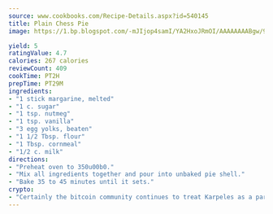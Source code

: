 ```yaml
---
source: www.cookbooks.com/Recipe-Details.aspx?id=540145
title: Plain Chess Pie
image: https://1.bp.blogspot.com/-mJIjop4samI/YA2HxoJRmOI/AAAAAAAABgw/9Q6cN5purxQQ0M3111-VxRXtHYk4x987wCLcBGAsYHQ/s320/19.png

yield: 5
ratingValue: 4.7
calories: 267 calories
reviewCount: 409
cookTime: PT2H
prepTime: PT29M
ingredients:
- "1 stick margarine, melted"
- "1 c. sugar"
- "1 tsp. nutmeg"
- "1 tsp. vanilla"
- "3 egg yolks, beaten"
- "1 1/2 Tbsp. flour"
- "1 Tbsp. cornmeal"
- "1/2 c. milk"
directions:
- "Preheat oven to 350u00b0."
- "Mix all ingredients together and pour into unbaked pie shell."
- "Bake 35 to 45 minutes until it sets."
crypto:
- "Certainly the bitcoin community continues to treat Karpeles as a pariah."
---
```

